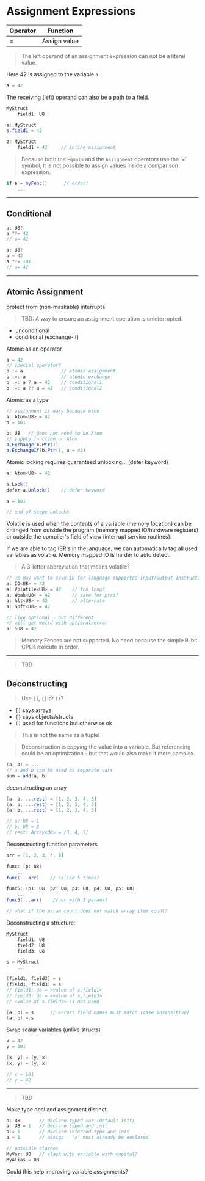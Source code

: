 # Assignment Expressions

| Operator | Function
|-------|------
| = | Assign value

> The left operand of an assignment expression can not be a literal value.

Here 42 is assigned to the variable `a`.

```C#
a = 42
```

The receiving (left) operand can also be a path to a field.

```C#
MyStruct
    field1: U8

s: MyStruct
s.field1 = 42
```

```C#
z: MyStruct
    field1 = 42     // inline assignment
```

> Because both the `Equals` and the `Assignment` operators use the '`=`' symbol, it is not possible to assign values inside a comparison expression.

```C#
if a = myFunc()      // error!
    ...
```

---

## Conditional

```csharp
a: U8?
a ??= 42
// a= 42

a: U8?
a = 42
a ??= 101
// a= 42
```

---

## Atomic Assignment

protect from (non-maskable) interrupts.

> TBD: A way to ensure an assignment operation is uninterrupted.

- unconditional
- conditional (exchange-if)

Atomic as an operator

```csharp
a = 42
// special operator?
b := a              // atomic assignment
b :=: a             // atomic exchange
b :=: a ? a = 42    // conditional1
b :=: a ?? a = 42   // conditional2
```

Atomic as a type

```csharp
// assignment is easy because Atom
a: Atom<U8> = 42
a = 101

b: U8   // does not need to be Atom
// supply function on Atom
a.Exchange(b.Ptr())
a.ExchangeIf(b.Ptr(), a = 42)
```

Atomic locking requires guaranteed unlocking... (defer keyword)

```csharp
a: Atom<U8> = 42

a.Lock()
defer a.Unlock()    // defer keyword

a = 101

// end of scope unlocks
```

Volatile is used when the contents of a variable (memory location) can be changed from outside the program (memory mapped IO/hardware registers) or outside the compiler's field of view (interrupt service routines).

If we are able to tag ISR's in the language, we can automatically tag all used variables as volatile.
Memory mapped IO is harder to auto detect.

> A 3-letter abbreviation that means volatile?

```csharp
// we may want to save IO for language supported Input/Output instructions.
a: IO<U8> = 42
a: Volatile<U8> = 42    // too long?
a: Weak<U8> = 42        // save for ptrs?
a: Alt<U8> = 42         // alternate
a: Soft<U8> = 42

// like optional - but different
// will get weird with optional/error
a: &U8 = 42
```

> Memory Fences are not supported. No need because the simple 8-bit CPUs execute in order.

---

> TBD

## Deconstructing

> Use `[]`, `{}` or `()`?

- `[]` says arrays
- `{}` says objects/structs
- `()` used for functions but otherwise ok

> This is not the same as a tuple!

> Deconstruction is _copying_ the value into a variable. But referencing could be an optimization - but that would also make it more complex.

```csharp
(a, b) = ...
// a and b can be used as separate vars
sum = add(a, b)
```

deconstructing an array

```C#
[a, b, ...rest] = [1, 2, 3, 4, 5]
(a, b, ...rest) = [1, 2, 3, 4, 5]
{a, b, ...rest} = [1, 2, 3, 4, 5]

// a: U8 = 1
// b: U8 = 2
// rest: Array<U8> = [3, 4, 5]
```

Deconstructing function parameters

```C#
arr = [1, 2, 3, 4, 5]

func: (p: U8)
    ...
func(...arr)    // called 5 times?

func5: (p1: U8, p2: U8, p3: U8, p4: U8, p5: U8)
    ...
func5(...arr)    // or with 5 params?

// what if the param count does not match array item count?
```

Deconstructing a structure:

```C#
MyStruct
    field1: U8
    field2: U8
    field3: U8

s = MyStruct
    ...

[field1, field3] = s
(field1, field3) = s
// field1: U8 = <value of s.field1>
// field3: U8 = <value of s.field3>
// <value of s.field2> is not used

[a, b] = s      // error! field names must match (case insensitive)
(a, b) = s
```

Swap scalar variables (unlike structs)

```C#
x = 42
y = 101

[x, y] = [y, x]
(x, y) = (y, x)

// x = 101
// y = 42
```

---

> TBD

Make type decl and assignment distinct.

```csharp
a: U8       // declare typed var (default init)
a: U8 = 1   // declare typed and init
a:= 1       // declare inferred-type and init
a = 1       // assign - 'a' must already be declared

// possible clashes
MyVar: U8   // clash with variable with capital?
MyAlias = U8
```

Could this help improving variable assignments?
